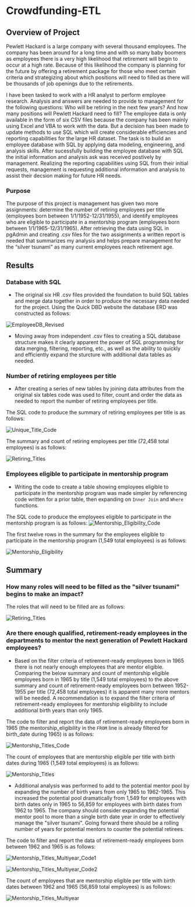 # Crowdfunding-ETL

## Overview of Project
Pewlett Hackard is a large company with several thousand employees.  The company has been around for a long time and with so many baby boomers as employees there is a very high likelihood that retirement will begin to occur at a high rate.  Because of this likelihood the company is planning for the future by offering a retirement package for those who meet certain criteria and strategizing about which positions will need to filled as there will be thousands of job openings due to the retirements.

I have been tasked to work with a HR analyst to perform employee research.  Analysis and answers are needed to provide to management for the following questions:  Who will be retiring in the next few years? And how many positions will Pewlett Hackard need to fill?  The employee data is only available in the form of six CSV files because the company has been mainly using Excel and VBA to work with the data.  But a decision has been made to update methods to use SQL which will create considerable efficiencies and reporting capabilities for the large HR dataset.  The task is to build an employee database with SQL by applying data modeling, engineering, and analysis skills.  After sucessfully building the employee database with SQL the initial information and analysis ask was received postively by management.  Realizing the reporting capabilities using SQL from their initial requests, management is requesting additional information and analysis to assist their decsion making for future HR needs.

### Purpose
The purpose of this project is management has given two more assignments: determine the number of retiring employees per title (employees born between 1/1/1952-12/31/1955), and identify employees who are eligible to participate in a mentorship program (employees born between 1/1/1965-12/31/1965). After retrieving the data using SQL in pgAdmin and creating .csv files for the two assignments a written report is needed that summarizes my analysis and helps prepare management for the “silver tsunami” as many current employees reach retirement age.

## Results

### Database with SQL

* The original six HR .csv files provided the foundation to build SQL tables and merge data together in order to produce the necessary data needed for the project.  Using the Quick DBD website the database ERD was constructed as follows:

![EmployeeDB_Revised](https://raw.githubusercontent.com/JBro-Birds/Pewlett-Hackard-Analysis/master/Data/EmployeeDB_Revised.png)

* Moving away from independent .csv files to creating a SQL database structure makes it clearly apparent the power of SQL programming for data merging, filtering, reporting, etc., as well as the ability to quickly and efficiently expand the sturcture with additional data tables as needed.

### Number of retiring employees per title

* After creating a series of new tables by joining data attributes from the original six tables code was used to filter, count and order the data as needed to report the number of retiring employees per title.  

The SQL code to produce the summary of retiring employees per title is as follows:

![Unique_Title_Code](https://raw.githubusercontent.com/JBro-Birds/Pewlett-Hackard-Analysis/master/Queries/Unique_Title_Code.png)

The summary and count of retiring employees per title (72,458 total employees) is as follows:

![Retiring_Titles](https://raw.githubusercontent.com/JBro-Birds/Pewlett-Hackard-Analysis/master/Queries/Retiring_Titles.png)

### Employees eligible to participate in mentorship program

* Writing the code to create a table showing employees eligible to participate in the mentorship program was made simpler by referencing code written for a prior table, then expanding on `Inner Join` and `Where` functions.

The SQL code to produce the employees eligible to participate in the mentorship program is as follows:
![Mentorship_Eligibility_Code](https://raw.githubusercontent.com/JBro-Birds/Pewlett-Hackard-Analysis/master/Queries/Mentorship_Eligibility_Code.png)

The first twelve rows in the summary for the employees eligible to participate in the mentorship program (1,549 total employees) is as follows:

![Mentorship_Eligibility](https://raw.githubusercontent.com/JBro-Birds/Pewlett-Hackard-Analysis/master/Queries/Mentorship_Eligibility.png)


## Summary

### How many roles will need to be filled as the "silver tsunami" begins to make an impact?

The roles that will need to be filled are as follows:

![Retiring_Titles](https://raw.githubusercontent.com/JBro-Birds/Pewlett-Hackard-Analysis/master/Queries/Retiring_Titles.png)

### Are there enough qualified, retirement-ready employees in the departments to mentor the next generation of Pewlett Hackard employees?

* Based on the filter criteria of retirement-ready employees born in 1965 there is not nearly enough employees that are mentor eligible.  Comparing the below summary and count of mentorship eligible employees born in 1965 by title (1,549 total employees) to the above summary and count of retirement-ready employees born between 1952-1955 per title (72,458 total employees) it is apparent many more mentors will be needed.  A recommendation is to expand the filter criteria of retirement-ready employees for mentorship eligibility to include additional birth years than only 1965.

The code to filter and report the data of retirement-ready employees born in 1965 (the mentorship_eligibility in the `FROM` line is already filtered for birth_date during 1965) is as follows:

![Mentorship_Titles_Code](https://raw.githubusercontent.com/JBro-Birds/Pewlett-Hackard-Analysis/master/Queries/Mentorship_Titles_Code.png)

The count of employees that are mentorship eligible per title with birth dates during 1965 (1,549 total employees) is as follows:

![Mentorship_Titles](https://raw.githubusercontent.com/JBro-Birds/Pewlett-Hackard-Analysis/master/Queries/Mentorship_Titles.png)

* Additional analysis was performed to add to the potential mentor pool by expanding the number of birth years from only 1965 to 1962-1965.  This increased the potential pool dramatically from 1,549 for employees with birth dates only in 1965 to 56,859 for employees with birth dates from 1962 to 1965.  The company should consider expanding the potential mentor pool to more than a single birth date year in order to effectively manage the "silver tsunami".  Going forward there should be a rolling number of years for potential mentors to counter the potential retirees.

The code to filter and report the data of retirement-ready employees born between 1962 and 1965 is as follows:

![Mentorship_Titles_Multiyear_Code1](https://raw.githubusercontent.com/JBro-Birds/Pewlett-Hackard-Analysis/master/Queries/Mentorship_Titles_Multiyear_Code1.png)

![Mentorship_Titles_Multiyear_Code2](https://raw.githubusercontent.com/JBro-Birds/Pewlett-Hackard-Analysis/master/Queries/Mentorship_Titles_Multiyear_Code2.png)

The count of employees that are mentorship eligible per title with birth dates between 1962 and 1965 (56,859 total employees) is as follows:

![Mentorship_Titles_Multiyear](https://raw.githubusercontent.com/JBro-Birds/Pewlett-Hackard-Analysis/master/Queries/Mentorship_Titles_Multiyear.png)
